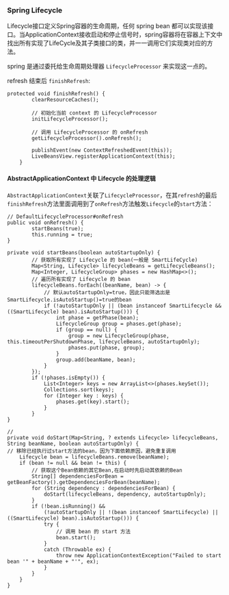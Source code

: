### Spring Lifecycle

Lifecycle接口定义Spring容器的生命周期，任何 spring bean 都可以实现该接口。当ApplicationContext接收启动和停止信号时，spring容器将在容器上下文中找出所有实现了LifeCycle及其子类接口的类，并一一调用它们实现类对应的方法。

spring 是通过委托给生命周期处理器 `LifecycleProcessor` 来实现这一点的。


refresh 结束后 `finishRefresh`:
``` 
protected void finishRefresh() {
		clearResourceCaches();

		// 初始化当前 context 的 LifecycleProcessor
		initLifecycleProcessor();

		// 调用 LifecycleProcessor 的 onRefresh
		getLifecycleProcessor().onRefresh();

		publishEvent(new ContextRefreshedEvent(this));
		LiveBeansView.registerApplicationContext(this);
	}
```

#### AbstractApplicationContext 中 Lifecycle 的处理逻辑

`AbstractApplicationContext`关联了`LifecycleProcessor`，在其`refresh`的最后`finishRefresh`方法里面调用到了`onRefresh`方法触发`Lifecycle`的`start`方法：

``` 
// DefaultLifecycleProcessor#onRefresh
public void onRefresh() {
		startBeans(true);
		this.running = true;
}

private void startBeans(boolean autoStartupOnly) {
        // 获取所有实现了 Lifecycle 的 bean(一般是 SmartLifeCycle)
		Map<String, Lifecycle> lifecycleBeans = getLifecycleBeans();
		Map<Integer, LifecycleGroup> phases = new HashMap<>();
        // 遍历所有实现了 Lifecycle 的 bean
		lifecycleBeans.forEach((beanName, bean) -> {
		    // 默认autoStartupOnly=true，因此只能筛选出是SmartLifecycle.isAutoStartup()=true的bean
			if (!autoStartupOnly || (bean instanceof SmartLifecycle && ((SmartLifecycle) bean).isAutoStartup())) {
				int phase = getPhase(bean);
				LifecycleGroup group = phases.get(phase);
				if (group == null) {
					group = new LifecycleGroup(phase, this.timeoutPerShutdownPhase, lifecycleBeans, autoStartupOnly);
					phases.put(phase, group);
				}
				group.add(beanName, bean);
			}
		});
		if (!phases.isEmpty()) {
			List<Integer> keys = new ArrayList<>(phases.keySet());
			Collections.sort(keys);
			for (Integer key : keys) {
				phases.get(key).start();
			}
		}
}

// 
private void doStart(Map<String, ? extends Lifecycle> lifecycleBeans, String beanName, boolean autoStartupOnly) {
// 移除已经执行过start方法的bean，因为下面依赖原因，避免重复调用
    Lifecycle bean = lifecycleBeans.remove(beanName);
    if (bean != null && bean != this) {
        // 获取这个Bean依赖的其它Bean,在启动时先启动其依赖的Bean
        String[] dependenciesForBean = getBeanFactory().getDependenciesForBean(beanName);
        for (String dependency : dependenciesForBean) {
            doStart(lifecycleBeans, dependency, autoStartupOnly);
        }
        if (!bean.isRunning() &&
            (!autoStartupOnly || !(bean instanceof SmartLifecycle) || ((SmartLifecycle) bean).isAutoStartup())) {
            try {
                // 调用 bean 的 start 方法
                bean.start();
            }
            catch (Throwable ex) {
                throw new ApplicationContextException("Failed to start bean '" + beanName + "'", ex);
            }
        }
    }
}

```


